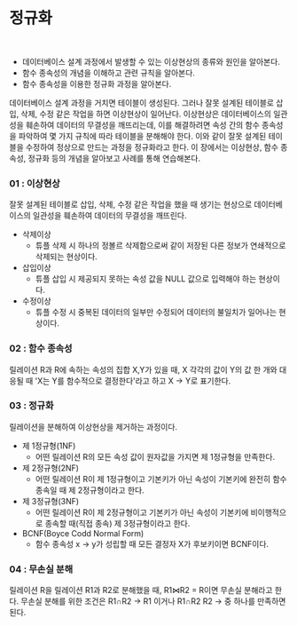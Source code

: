 # 정규화
<br/>

- 데이터베이스 설계 과정에서 발생할 수 있는 이상현상의 종류와 원인을 알아본다.
- 함수 종속성의 개념을 이해하고 관련 규칙을 알아본다.
- 함수 종속성을 이용한 정규화 과정을 알아본다.

데이터베이스 설계 과정을 거치면 테이블이 생성된다. 그러나 잘못 설계된 테이블로 삽입, 삭제, 수정 같은 작업을 하면 이상현상이 일어난다.
이상현상은 데이터베이스의 일관성을 훼손하여 데이터의 무결성을 깨뜨리는데, 이를 해결하려면 속성 간의 함수 종속성을 파악하여 몇 가지 규칙에 따라 테이블을 분해해야 한다.
이와 같이 잘못 설계된 테이블을 수정하여 정상으로 만드는 과정을 정규화라고 한다. 이 장에서는 이상현상, 함수 종속성, 정규화 등의 개념을 알아보고 사례를 통해 연습해본다.

### 01 : 이상현상
잘못 설계된 테이블로 삽입, 삭제, 수정 같은 작업을 했을 때 생기는 현상으로 데이터베이스의 일관성을 훼손하여 데이터의 무결성을 깨뜨린다.
- 삭제이상
    - 튜플 삭제 시 하나의 정볼르 삭제함으로써 같이 저장된 다른 정보가 연쇄적으로 삭제되는 현상이다.
- 삽입이상
    - 튜플 삽입 시 제공되지 못하는 속성 값을 NULL 값으로 입력해야 하는 현상이다.
- 수정이상
    - 튜플 수정 시 중복된 데이터의 일부만 수정되어 데이터의 불일치가 일어나는 현상이다.

### 02 : 함수 종속성
릴레이션 R과 R에 속하는 속성의 집합 X,Y가 있을 때, X 각각의 값이 Y의 값 한 개와 대응될 때 'X는 Y를 함수적으로 결정한다'라고 하고 X → Y로 표기한다.

### 03 : 정규화
릴레이션을 분해하여 이상현상을 제거하는 과정이다.
- 제 1정규형(1NF)
    - 어떤 릴레이션 R의 모든 속성 값이 원자값을 가지면 제 1정규형을 만족한다.
- 제 2정규형(2NF)
    - 어떤 릴레이션 R이 제 1정규형이고 기본키가 아닌 속성이 기본키에 완전히 함수 종속일 때 제 2정규형이라고 한다.
- 제 3정규형(3NF)
    - 어떤 릴레이션 R이 제 2정규형이고 기본키가 아닌 속성이 기본키에 비이행적으로 종속할 때(직접 종속) 제 3정규형이라고 한다.
- BCNF(Boyce Codd Normal Form)
    - 함수 종속성 x → y가 성립할 때 모든 결정자 X가 후보키이면 BCNF이다.

### 04 : 무손실 분해
릴레이션 R을 릴레이션 R1과 R2로 분해했을 때, R1⋈R2 = R이면 무손실 분해라고 한다. 무손실 분해를 위한 조건은 R1∩R2 → R1 이거나 R1∩R2 R2 → 중 하나를 만족하면 된다.